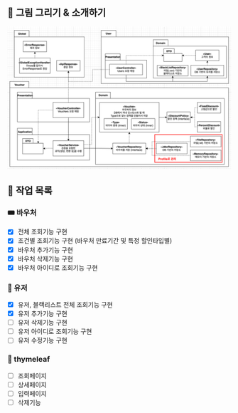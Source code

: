 ## 🎨 그림 그리기 & 소개하기
![img.png](weekly3.png)

## 🔪 작업 목록

### 🎟️ 바우처
- [x] 전체 조회기능 구현
- [x] 조건별 조회기능 구현 (바우처 만료기간 및 특정 할인타입별)
- [x] 바우처 추가기능 구현
- [x] 바우처 삭제기능 구현
- [x] 바우처 아이디로 조회기능 구현

### 👤 유저
- [x] 유저, 블랙리스트 전체 조회기능 구현
- [x] 유저 추가기능 구현
- [ ] 유저 삭제기능 구현
- [ ] 유저 아이디로 조회기능 구현
- [ ] 유저 수정기능 구현

### 📝 thymeleaf
- [ ] 조회페이지
- [ ] 상세페이지
- [ ] 입력페이지
- [ ] 삭제기능
